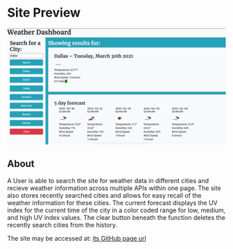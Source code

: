 # Site Preview
![Site Preview](./assets/weatherapp.png)

## About

  A User is able to search the site for weather data in different cities and recieve weather information across multiple APIs within one page. The site also stores recently searched cities and allows for easy recall of the weather information for these cities. The current forecast displays the UV index for the current time of the city in a color coded range for low, medium, and high UV index values. The clear button beneath the function deletes the recently search cities from the history. 
  
  The site may be accessed at: [its GitHub page url](https://anth8nyc.github.io/weatherapp/)
